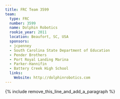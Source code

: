 ```yaml
---
title: FRC Team 3599
team:
  type: FRC
  number: 3599
  name: Dolphin Robotics
  rookie_year: 2011
  location: Beaufort, SC, USA
  sponsors:
  - jcpenney
  - South Carolina State Department of Education
  - Pender Brothers
  - Port Royal Landing Marina
  - Parker-Hannifin
  - Battery Creek High School
  links:
    Website: http://dolphinrobotics.com
---
```


{% include remove_this_line_and_add_a_paragraph %}